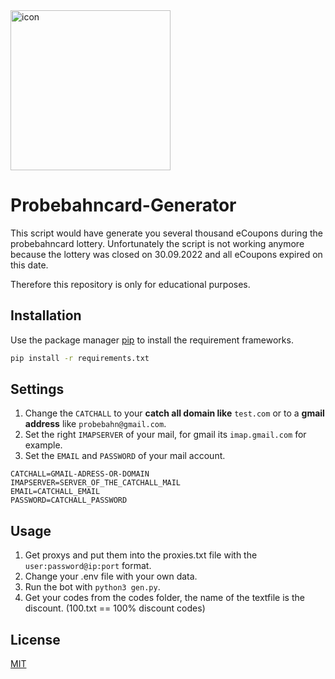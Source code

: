 <img src="https://i.imgur.com/ix547Un.png" alt="icon" width="256" hight="256"/>


# Probebahncard-Generator

This script would have generate you several thousand eCoupons during the probebahncard lottery.
Unfortunately the script is not working anymore because the lottery was closed on 30.09.2022 and all eCoupons expired on this date.

Therefore this repository is only for educational purposes.

## Installation

Use the package manager [pip](https://pip.pypa.io/en/stable/) to install the requirement frameworks.

```bash
pip install -r requirements.txt
```
## Settings
1. Change the ```CATCHALL``` to your **catch all domain like** ```test.com``` or to a **gmail address** like ```probebahn@gmail.com```.
2. Set the right ```IMAPSERVER``` of your mail, for gmail its ```imap.gmail.com``` for example.
3. Set the ```EMAIL``` and ```PASSWORD``` of your mail account.

```env
CATCHALL=GMAIL-ADRESS-OR-DOMAIN
IMAPSERVER=SERVER_OF_THE_CATCHALL_MAIL
EMAIL=CATCHALL_EMAIL
PASSWORD=CATCHALL_PASSWORD
```
## Usage
1. Get proxys and put them into the proxies.txt file with the ```user:password@ip:port``` format.
2. Change your .env file with your own data.
3. Run the bot with ```python3 gen.py```.
4. Get your codes from the codes folder, the name of the textfile is the discount. (100.txt == 100% discount codes)


## License
[MIT](https://choosealicense.com/licenses/mit/)